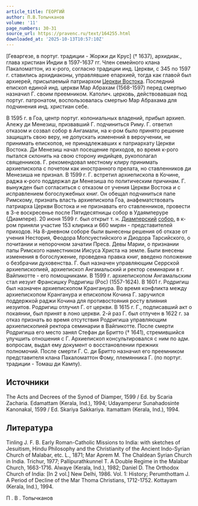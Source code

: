 ```yaml
---
article_title: ГЕОРГИЙ
author: П.В.Топычканов
volume: '11'
page_numbers: 30-31
source_url: https://pravenc.ru/text/164255.html
downloaded_at: '2025-10-13T10:57:10Z'
---
```


[Геваргезе, в португ. традиции - Жоржи ди Круc] († 1637), архидиак., глава христиан Индии в 1597-1637 гг. Член семейного клана Пакаломаттон, из к-рого, согласно традиции инд. Церкви, с 345 по 1597 г. ставились архидиаконы, управлявшие епархией, тогда как главой был архиерей, присылаемый патриархом [Церкви Востока](<https://pravenc.ru/text/Церковь Востока.html>). Последний епископ единой инд. церкви Мар Абрахам (1568-1597) перед смертью назначил Г. своим преемником. Католич. церковь, действовавшая под португ. патронатом, воспользовалась смертью Мар Абрахама для подчинения инд. христиан себе.

В 1595 г. в Гоа, центр португ. колониальных владений, прибыл архиеп. Алежу ди Менезиш, призвавший Г. подчиниться Риму. Г. ответил отказом и созвал собор в Ангамали, на к-ром было принято решение защищать свою веру, не допускать изменений в вероучении, не принимать епископов, не принадлежавших к патриархату Церкви Востока. Ди Менезиш начал посещение приходов, во время к-рого пытался склонить на свою сторону индийцев, рукополагал священников. Г. рекомендовал местному клиру принимать архиепископа с почетом как иностранного прелата, но ставленников ди Менезиша не признал. В 1599 г. Г. встретил архиепископа в Кочине, раджа к-рого поддержал ди Менезиша по политическим причинам. Г. вынужден был согласиться с отказом от учения Церкви Востока и с исправлением богослужебных книг. Он обещал подчиниться папе Римскому, признать власть архиепископа Гоа, анафематствовать патриарха Церкви Востока и не признавать его ставленников, провести в 3-е воскресенье после Пятидесятницы собор в Удаямперуре (Диампере). 20 июня 1599 г. был открыт т. н. [Диамперский](https://pravenc.ru/text/Диамперский.html) [собор,](<https://pravenc.ru/text/собор .html>) в к-ром приняли участие 153 клирика и 660 мирян - представителей приходов. На 8-дневном соборе были вынесены решения об отказе от учения Нестория, Феодора Мопсуестийского и Диодора Тарсийского, о почитании и непорочном зачатии Пресв. Девы Марии, о признании папы Римского наместником Иисуса Христа на земле. Были внесены изменения в богослужение, проведена правка книг, введено положение о безбрачии духовенства. Г. был назначен управляющим Серрской архиепископией, архиепископ Ангамальский и ректор семинарии в г. Вайпикотте - его помощниками. В 1599 г. архиепископом Ангамальским стал иезуит Франсишку Родригиш (Рос) (1557-1624). В 1601 г. Родригиш был назначен архиепископом Кранганура. Во время конфликта между архиепископом Кранганура и епископом Кочина Г. заручился поддержкой раджи Кочина для противостояния росту влияния иезуитов. Родригиш отлучил Г. от церкви. В 1615 г. Г., подписавший акт о покаянии, был принят в лоно церкви. 2-й раз Г. был отлучен в 1622 г. за отказ признать во время отсутствия Родригиша управляющим архиепископией ректора семинарии в Вайпикотте. После смерти Родригиша его место занял Стефан ди Бритто († 1641), стремившийся улучшить отношения с Г. Архиепископ консультировался с ним по адм. вопросам, выдал ему документ о восстановлении прежних полномочий. После смерти Г. С. ди Бритто назначил его преемником представителя клана Пакаломаттон Фому, племянника Г. (по португ. традиции - Томаш ди Кампу).

## Источники

The Acts and Decrees of the Synod of Diamper, 1599 / Ed. by Scaria Zacharia. Edamattam (Kerala, Ind.), 1994; Udayamperur Sunahadosinte Kanonakal, 1599 / Ed. Skariya Sakkariya. Itamattam (Kerala, Ind.), 1994.

## Литература

Tinling J. F. B. Early Roman-Catholic Missions to India: with sketches of Jesuitism, Hindu Philosophy and the Christianity of the Ancient Indo-Syrian Church of Malabar, etc. L., 1871; Mar Aprem M. The Chaldean Syrian Church in India. Trichur, 1977; Pallipurathkunnel T. A Double Regime in the Malabar Church, 1663-1716. Alwaye (Kerala, Ind.), 1982; Daniel D. The Orthodox Church of India: [In 2 vol.] New Delhi, 1986. Vol. 1: History; Perumthottam J. A Period of Decline of the Mar Thoma Christians, 1712-1752. Kottayam (Kerala, Ind.), 1994.

П .  В .  Топычканов
